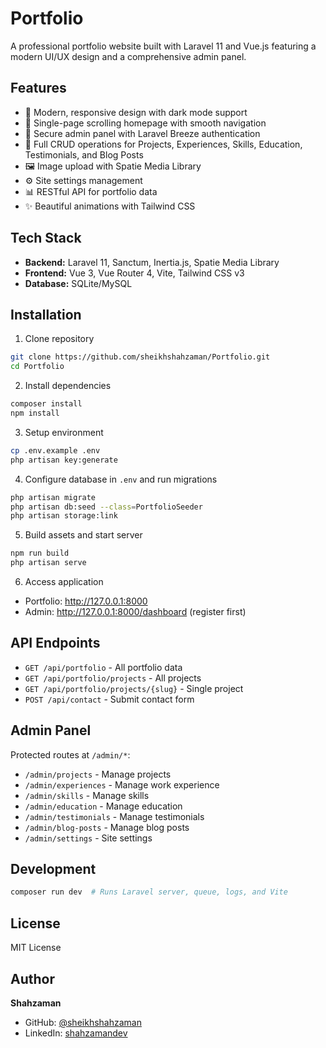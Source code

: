 # Portfolio

A professional portfolio website built with Laravel 11 and Vue.js featuring a modern UI/UX design and a comprehensive admin panel.

## Features

- 🎨 Modern, responsive design with dark mode support
- 📱 Single-page scrolling homepage with smooth navigation
- 🔐 Secure admin panel with Laravel Breeze authentication
- 📝 Full CRUD operations for Projects, Experiences, Skills, Education, Testimonials, and Blog Posts
- 🖼️ Image upload with Spatie Media Library
- ⚙️ Site settings management
- 📊 RESTful API for portfolio data
- ✨ Beautiful animations with Tailwind CSS

## Tech Stack

- **Backend:** Laravel 11, Sanctum, Inertia.js, Spatie Media Library
- **Frontend:** Vue 3, Vue Router 4, Vite, Tailwind CSS v3
- **Database:** SQLite/MySQL

## Installation

1. Clone repository
```bash
git clone https://github.com/sheikhshahzaman/Portfolio.git
cd Portfolio
```

2. Install dependencies
```bash
composer install
npm install
```

3. Setup environment
```bash
cp .env.example .env
php artisan key:generate
```

4. Configure database in `.env` and run migrations
```bash
php artisan migrate
php artisan db:seed --class=PortfolioSeeder
php artisan storage:link
```

5. Build assets and start server
```bash
npm run build
php artisan serve
```

6. Access application
- Portfolio: http://127.0.0.1:8000
- Admin: http://127.0.0.1:8000/dashboard (register first)

## API Endpoints

- `GET /api/portfolio` - All portfolio data
- `GET /api/portfolio/projects` - All projects
- `GET /api/portfolio/projects/{slug}` - Single project
- `POST /api/contact` - Submit contact form

## Admin Panel

Protected routes at `/admin/*`:
- `/admin/projects` - Manage projects
- `/admin/experiences` - Manage work experience
- `/admin/skills` - Manage skills
- `/admin/education` - Manage education
- `/admin/testimonials` - Manage testimonials
- `/admin/blog-posts` - Manage blog posts
- `/admin/settings` - Site settings

## Development

```bash
composer run dev  # Runs Laravel server, queue, logs, and Vite
```

## License

MIT License

## Author

**Shahzaman**
- GitHub: [@sheikhshahzaman](https://github.com/sheikhshahzaman)
- LinkedIn: [shahzamandev](https://linkedin.com/in/shahzamandev)
